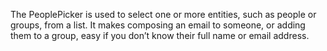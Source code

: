 The PeoplePicker is used to select one or more entities, such as people or groups, from a list. It makes composing an email to someone, or adding them to a group, easy if you don’t know their full name or email address. 
